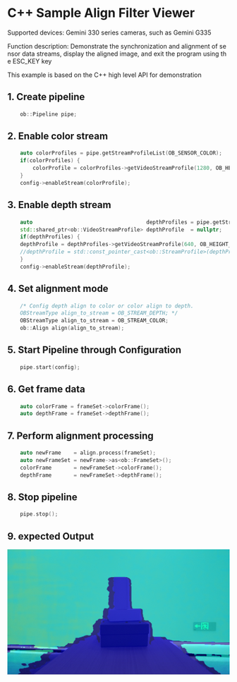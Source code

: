 # C++ Sample Align Filter Viewer

Supported devices: Gemini 330 series cameras, such as Gemini G335

Function description: Demonstrate the synchronization and alignment of sensor data streams, display the aligned image, and exit the program using the ESC_KEY key

This example is based on the C++ high level API for demonstration

## 1. Create pipeline
```cpp
    ob::Pipeline pipe;
```

## 2. Enable color stream
```cpp
    auto colorProfiles = pipe.getStreamProfileList(OB_SENSOR_COLOR);
    if(colorProfiles) {
        colorProfile = colorProfiles->getVideoStreamProfile(1280, OB_HEIGHT_ANY, OB_FORMAT_RGB, 30);
    }
    config->enableStream(colorProfile);
```

## 3. Enable depth stream
```cpp
    auto                                    depthProfiles = pipe.getStreamProfileList(OB_SENSOR_DEPTH);
    std::shared_ptr<ob::VideoStreamProfile> depthProfile  = nullptr;
    if(depthProfiles) {
    depthProfile = depthProfiles->getVideoStreamProfile(640, OB_HEIGHT_ANY, OB_FORMAT_Y16, 30);
    //depthProfile = std::const_pointer_cast<ob::StreamProfile>(depthProfiles->getProfile(OB_PROFILE_DEFAULT))->as<ob::VideoStreamProfile>();
    }
    config->enableStream(depthProfile);
```

## 4. Set alignment mode
```cpp
    /* Config depth align to color or color align to depth.
    OBStreamType align_to_stream = OB_STREAM_DEPTH; */
    OBStreamType align_to_stream = OB_STREAM_COLOR;
    ob::Align align(align_to_stream);
```

## 5. Start Pipeline through Configuration
```cpp
    pipe.start(config);
```

## 6. Get frame data
```cpp
    auto colorFrame = frameSet->colorFrame();
    auto depthFrame = frameSet->depthFrame();
```

## 7. Perform alignment processing
```cpp
    auto newFrame    = align.process(frameSet);
    auto newFrameSet = newFrame->as<ob::FrameSet>();
    colorFrame       = newFrameSet->colorFrame();
    depthFrame       = newFrameSet->depthFrame();
```

## 8. Stop pipeline
```cpp
    pipe.stop();
```

## 9. expected Output 
![AlignFilterViewer-Output](Image/alignFilter_viewer.png)